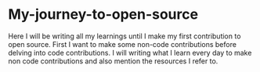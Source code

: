 # My-journey-to-open-source
Here I will be writing all my learnings until I make my first contribution to open source. First I want to make some non-code contributions before delving into code contributions. I will writing what I learn every day to make non code contributions and also mention the resources I refer to.

